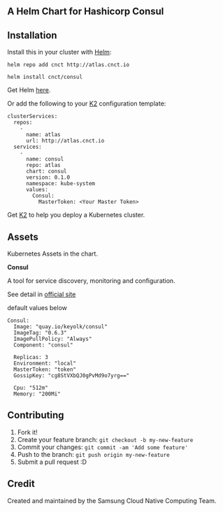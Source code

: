 ## A Helm Chart for Hashicorp Consul

## Installation
Install this in your cluster with [Helm](https://github.com/kubernetes/helm):

```
helm repo add cnct http://atlas.cnct.io
```
```
helm install cnct/consul
```

Get Helm [here](https://github.com/kubernetes/helm/blob/master/docs/install.md).

Or add the following to your [K2](https://github.com/samsung-cnct/k2) configuration template:
```
clusterServices:
  repos:
    -
      name: atlas
      url: http://atlas.cnct.io
  services:
    -
      name: consul
      repo: atlas
      chart: consul
      version: 0.1.0
      namespace: kube-system
      values:
        Consul:
          MasterToken: <Your Master Token>
```

Get [K2](https://github.com/samsung-cnct/k2) to help you deploy a Kubernetes cluster.

## Assets
Kubernetes Assets in the chart.

**Consul**

A tool for service discovery, monitoring and configuration.

See detail in [official site](https://www.consul.io)

default values below

```
Consul:
  Image: "quay.io/keyolk/consul"
  ImageTag: "0.6.3"
  ImagePullPolicy: "Always"
  Component: "consul"

  Replicas: 3
  Environment: "local"
  MasterToken: "token"
  GossipKey: "cg8StVXbQJ0gPvMd9o7yrg=="

  Cpu: "512m"
  Memory: "200Mi"
```

## Contributing

1. Fork it!
2. Create your feature branch: `git checkout -b my-new-feature`
3. Commit your changes: `git commit -am 'Add some feature'`
4. Push to the branch: `git push origin my-new-feature`
5. Submit a pull request :D

## Credit

Created and maintained by the Samsung Cloud Native Computing Team.
